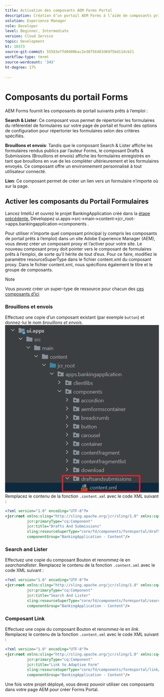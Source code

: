 ```yaml
---
title: Activation des composants AEM Forms Portal
description: Création d’un portail AEM Forms à l’aide de composants principaux
solution: Experience Manager
role: Developer
level: Beginner, Intermediate
version: Cloud Service
topic: Development
kt: 10373
source-git-commit: 55583effd0400bac2e38756483d69f5bd114cb21
workflow-type: tm+mt
source-wordcount: '343'
ht-degree: 17%

---
```


# Composants du portail Forms

AEM Forms fournit les composants de portail suivants prêts à l’emploi :

**Search &amp; Lister**: Ce composant vous permet de répertorier les formulaires du référentiel de formulaires sur votre page de portail et fournit des options de configuration pour répertorier les formulaires selon des critères spécifiés.

**Brouillons et envois**: Tandis que le composant Search &amp; Lister affiche les formulaires rendus publics par l’auteur Forms, le composant Drafts &amp; Submissions (Brouillons et envois) affiche les formulaires enregistrés en tant que brouillons en vue de les compléter ultérieurement et les formulaires envoyés. Ce composant offre un environnement personnalisé à tout utilisateur connecté.

**Lien**: Ce composant permet de créer un lien vers un formulaire n’importe où sur la page.

## Activer les composants du Portail Formulaires

Lancez IntelliJ et ouvrez le projet BankingApplication créé dans la [étape précédente.](./getting-started.md) Développez ui.apps->src->main->content->jcr_root->apps.bankingapplication->components .

Pour utiliser n’importe quel composant principal (y compris les composants de portail prêts à l’emploi) dans un site Adobe Experience Manager (AEM), vous devez créer un composant proxy et l’activer pour votre site.
Le nouveau composant proxy doit pointer vers le composant de formulaires prêts à l’emploi, de sorte qu’il hérite de tout d’eux. Pour ce faire, modifiez le paramètre resourceSuperType dans le fichier content.xml du composant proxy. Dans le fichier content.xml, nous spécifions également le titre et le groupe de composants.
>[!NOTE]
>
> Vous pouvez créer un super-type de ressource pour chacun des [ces composants d’ici](https://github.com/adobe/aem-core-forms-components/tree/master/ui.apps/src/main/content/jcr_root/apps/core/fd/components/formsportal)


### Brouillons et envois

Effectuez une copie d’un composant existant (par exemple `button`) et donnez-lui le nom _brouillons et envois_.
![brouillons et envois](assets/forms-portal-components2.png)
Remplacez le contenu de la fonction `.content.xml` avec le code XML suivant :

```xml
<?xml version="1.0" encoding="UTF-8"?>
<jcr:root xmlns:sling="http://sling.apache.org/jcr/sling/1.0" xmlns:cq="http://www.day.com/jcr/cq/1.0" xmlns:jcr="http://www.jcp.org/jcr/1.0"
          jcr:primaryType="cq:Component"
          jcr:title="Drafts And Submissions"
          sling:resourceSuperType="core/fd/components/formsportal/draftsandsubmissions/v1/draftsandsubmissions"
          componentGroup="BankingApplication - Content"/>
```

### Search and Lister

Effectuez une copie du composant Bouton et renommez-le en _searchandlister_.
Remplacez le contenu de la fonction `.content.xml` avec le code XML suivant :


```xml
<?xml version="1.0" encoding="UTF-8"?>
<jcr:root xmlns:sling="http://sling.apache.org/jcr/sling/1.0" xmlns:cq="http://www.day.com/jcr/cq/1.0" xmlns:jcr="http://www.jcp.org/jcr/1.0"
          jcr:primaryType="cq:Component"
          jcr:title="Search And Lister"
          sling:resourceSuperType="core/fd/components/formsportal/searchlister/v1/searchlister"
          componentGroup="BankingApplication - Content"/>
```

### Composant Link

Effectuez une copie du composant Bouton et renommez-le en _link_.
Remplacez le contenu de la fonction `.content.xml` avec le code XML suivant :


```xml
<?xml version="1.0" encoding="UTF-8"?>
<jcr:root xmlns:sling="http://sling.apache.org/jcr/sling/1.0" xmlns:cq="http://www.day.com/jcr/cq/1.0" xmlns:jcr="http://www.jcp.org/jcr/1.0"
          jcr:primaryType="cq:Component"
          jcr:title="Link to Adaptive Form"
          sling:resourceSuperType="core/fd/components/formsportal/link/v2/link"
          componentGroup="BankingApplication - Content"/>
```

Une fois votre projet déployé, vous devez pouvoir utiliser ces composants dans votre page AEM pour créer Forms Portal.